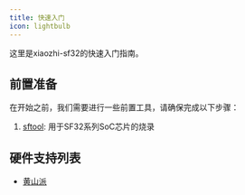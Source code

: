 ```yaml
---
title: 快速入门
icon: lightbulb
---
```


这里是xiaozhi-sf32的快速入门指南。

## 前置准备

在开始之前，我们需要进行一些前置工具，请确保完成以下步骤：

1. [sftool](sftool.md): 用于SF32系列SoC芯片的烧录

## 硬件支持列表

- [黄山派](huangshan/README.md)
